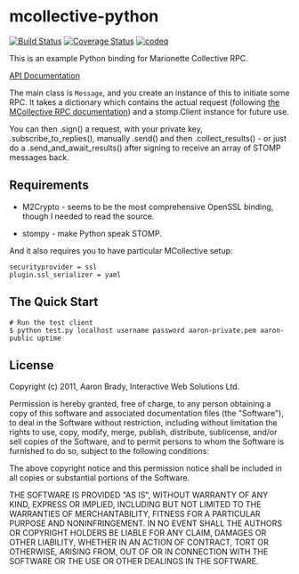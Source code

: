 mcollective-python
==================

[![Build Status](https://travis-ci.org/rafaduran/python-mcollective.png)](https://travis-ci.org/rafaduran/python-mcollective)
[![Coverage Status](https://coveralls.io/repos/rafaduran/python-mcollective/badge.png?branch=master)](https://coveralls.io/r/rafaduran/python-mcollective?branch=master)
[![codeq](https://codeq.io/github/rafaduran/python-mcollective/badges/master.png)](https://codeq.io/github/rafaduran/python-mcollective/branches/master)

This is an example Python binding for Marionette Collective RPC.

[API Documentation](http://insom.github.com/mcollective-python/)

The main class is `Message`, and you create an instance of this to initiate
some RPC. It takes a dictionary which contains the actual request (following
[the MCollective RPC documentation][rpc]) and a stomp.Client instance for
future use.

You can then .sign() a request, with your private key, .subscribe_to_replies(),
manually .send() and then .collect_results() - or just do a
.send_and_await_results() after signing to receive an array of STOMP messages
back.

[rpc]: http://docs.puppetlabs.com/mcollective/reference/basic/messageformat.html

Requirements
------------

* M2Crypto - seems to be the most comprehensive OpenSSL binding, though I needed
  to read the source.

* stompy - make Python speak STOMP.

And it also requires you to have particular MCollective setup:

	securityprovider = ssl
	plugin.ssl_serializer = yaml

The Quick Start
---------------

	# Run the test client
	$ python test.py localhost username password aaron-private.pem aaron-public uptime

License
-------

Copyright (c) 2011, Aaron Brady, Interactive Web Solutions Ltd.

Permission is hereby granted, free of charge, to any person obtaining a copy
of this software and associated documentation files (the "Software"), to deal
in the Software without restriction, including without limitation the rights
to use, copy, modify, merge, publish, distribute, sublicense, and/or sell
copies of the Software, and to permit persons to whom the Software is
furnished to do so, subject to the following conditions:

The above copyright notice and this permission notice shall be included in
all copies or substantial portions of the Software.

THE SOFTWARE IS PROVIDED "AS IS", WITHOUT WARRANTY OF ANY KIND, EXPRESS OR
IMPLIED, INCLUDING BUT NOT LIMITED TO THE WARRANTIES OF MERCHANTABILITY,
FITNESS FOR A PARTICULAR PURPOSE AND NONINFRINGEMENT. IN NO EVENT SHALL THE
AUTHORS OR COPYRIGHT HOLDERS BE LIABLE FOR ANY CLAIM, DAMAGES OR OTHER
LIABILITY, WHETHER IN AN ACTION OF CONTRACT, TORT OR OTHERWISE, ARISING FROM,
OUT OF OR IN CONNECTION WITH THE SOFTWARE OR THE USE OR OTHER DEALINGS IN
THE SOFTWARE.
